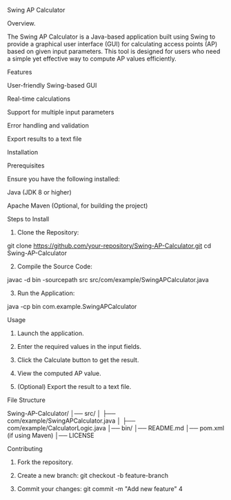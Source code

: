 

Swing AP Calculator

Overview.

The Swing AP Calculator is a Java-based application built using Swing to provide a graphical user interface (GUI) for calculating access points (AP) based on given input parameters. This tool is designed for users who need a simple yet effective way to compute AP values efficiently.

Features

User-friendly Swing-based GUI

Real-time calculations

Support for multiple input parameters

Error handling and validation

Export results to a text file


Installation

Prerequisites

Ensure you have the following installed:

Java (JDK 8 or higher)

Apache Maven (Optional, for building the project)


Steps to Install

1. Clone the Repository:

git clone https://github.com/your-repository/Swing-AP-Calculator.git
cd Swing-AP-Calculator


2. Compile the Source Code:

javac -d bin -sourcepath src src/com/example/SwingAPCalculator.java


3. Run the Application:

java -cp bin com.example.SwingAPCalculator



Usage

1. Launch the application.


2. Enter the required values in the input fields.


3. Click the Calculate button to get the result.


4. View the computed AP value.


5. (Optional) Export the result to a text file.



File Structure

Swing-AP-Calculator/
│── src/
│   ├── com/example/SwingAPCalculator.java
│   ├── com/example/CalculatorLogic.java
│── bin/
│── README.md
│── pom.xml (if using Maven)
│── LICENSE

Contributing

1. Fork the repository.


2. Create a new branch: git checkout -b feature-branch


3. Commit your changes: git commit -m "Add new feature"
4




